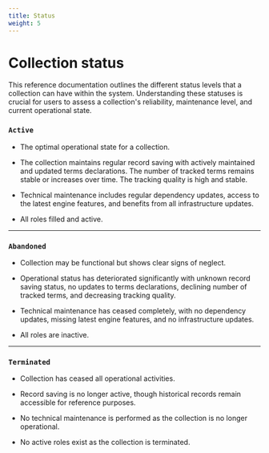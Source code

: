 ```yaml
---
title: Status
weight: 5
---
```


# Collection status

This reference documentation outlines the different status levels that a collection can have within the system. Understanding these statuses is crucial for users to assess a collection's reliability, maintenance level, and current operational state.

### `Active`

- The optimal operational state for a collection.

- The collection maintains regular record saving with actively maintained and updated terms declarations. The number of tracked terms remains stable or increases over time. The tracking quality is high and stable.

- Technical maintenance includes regular dependency updates, access to the latest engine features, and benefits from all infrastructure updates.

- All roles filled and active.

---

### `Abandoned`

- Collection may be functional but shows clear signs of neglect.

- Operational status has deteriorated significantly with unknown record saving status, no updates to terms declarations, declining number of tracked terms, and decreasing tracking quality.

- Technical maintenance has ceased completely, with no dependency updates, missing latest engine features, and no infrastructure updates.

- All roles are inactive.

---

### `Terminated`

- Collection has ceased all operational activities.

- Record saving is no longer active, though historical records remain accessible for reference purposes.

- No technical maintenance is performed as the collection is no longer operational.

- No active roles exist as the collection is terminated.
